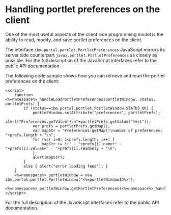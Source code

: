 # Handling portlet preferences on the client

One of the most useful aspects of the client side programming model is the ability to read, modify, and save portlet preferences on the client.

The interface `ibm.portal.portlet.PortletPreferences` JavaScript mirrors its server side counterpart `javax.portlet.PortletPreferences` as closely as possible. For the full description of the JavaScript interfaces refer to the public API documentation.

The following code sample shows how you can retrieve and read the portlet preferences on the client:

```
<script>
    function <%=namespace%>_handleLoadPortletPreferences(portletWindow, status, portletPrefs) { 
        if (status==ibm.portal.portlet.PortletWindow.STATUS_OK) {
            portletWindow.setAttribute("preferences", portletPrefs);
            alert("Preferences.getValue()\n"+portletPrefs.getValue("test"));
            var prefs = portletPrefs.getMap();
            var mapStr = "Preferences.getMap()\number of preferences: "+prefs.length + "\n";
            for (var i=0; i<prefs.length; i++) {
                mapStr += i+" - "+prefs[i].name+" - "+prefs[i].values+" - "+prefs[i].readonly + "\n";
            }
            alert(mapStr);
        }
        else { alert("error loading feed"); }
    }
    <%=namespace%>_portletWindow = new ibm.portal.portlet.PortletWindow("<%=portletWindowID%>");
    <%=namespace%>_portletWindow.getPortletPreferences(<%=namespace%>_handleLoadPortletPreferences);
</script>
```

For the full description of the JavaScript interfaces refer to the public API documentation.


